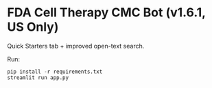 # FDA Cell Therapy CMC Bot (v1.6.1, US Only)

Quick Starters tab + improved open-text search.

Run:

```
pip install -r requirements.txt
streamlit run app.py
```
